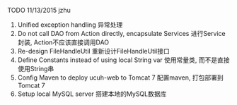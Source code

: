 TODO 11/13/2015 jzhu
1. Unified exception handling
   异常处理
2. Do not call DAO from Action directly, encapsulate Services
   进行Service封装, Action不应该直接调用DAO
3. Re-design FileHandleUtil
   重新设计FileHandleUtil接口
4. Define Constants instead of using local String var
   使用常量类, 而不是直接使用String串
5. Config Maven to deploy ucuh-web to Tomcat 7
   配置maven, 打包部署到Tomcat 7
6. Setup local MySQL server
   搭建本地的MySQL数据库

